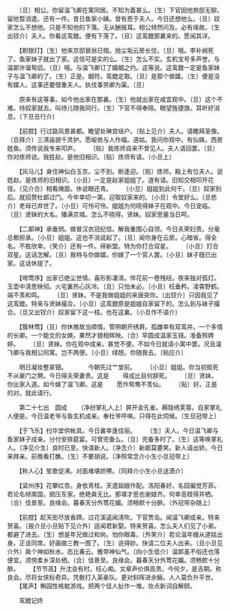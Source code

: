 <!-- { "loadSidebar": true } -->
　　〔旦〕相公。你留温飞卿在寓同居。不知为着甚么。〔生〕下官因他旅邸无聊。留他暂消遣。还有一件。昔日鱼家小姨。曾有恩于夫人。今日还想他么。〔旦〕奴家怎么不想他。只是不知他的下落。无从酬报耳。相公特然问及。必有缘故。〔生出钗介〕夫人。你看这鸾鎞。便有下落了。〔旦〕这鸾鎞那裏来的。愿闻其详。 

　　【剔银灯】〔生〕他来京邸衰翁已殂。抛尘垢云房长住。〔旦〕哦。李补阙死了。鱼家妹子就出了家。这信可是实的么。〔生〕怎么不实。玄机宝号多声誉。与温郞许谐鸳侣。〔旦〕哦。与温飞卿订了婚姻之约。这等说。这鸾鎞一定是鱼家妹子与温飞卿的了。〔生〕正是。姻符。鸾鎞定取。〔旦〕是那个做媒。〔生〕便是没有媒人。这事还要借重夫人。执伐事劳卿为渠。〔旦〕 

　　原来有这等事。如今他出家在那裏。〔生〕他就出家在咸宜观中。〔旦〕这个不难。待奴家就去。叫侍儿随我同行。〔生〕下官不得奉陪。眼望旌捷旗。耳听好消息。〔下旦丑行介〕 

　　【前腔】行过路风景甚都。瞻望处琳宫瑶户。〔贴上见介〕夫人。请瞻拜圣像。〔旦拜介〕三淸庙貌千灵护。愿皈依与人作福。道姑。我问你观中。有仙姝。西房姓鱼。须传说我专来叩庐。 
　　〔贴〕我炼师自来不曾见人。夫人请回罢。〔旦〕你对炼师说。我姓赵。是他旧相识。〔贴〕炼师有请。〔小旦上〕 

　　【风马儿】身住神仙白玉京。尘不到。断逢迎。〔贴〕炼师。殿上有位夫人。说姓赵。是炼师的旧相识。〔小旦〕一定是赵家姐姐了。道有请。旧知交相叩开花径。〔见介合〕相看掩面。休说眼还靑。 
　　〔小旦〕姐姐到此何干。〔旦〕奴家别后。就招赘杜郞过门。今年幸叨一第。迎取奴家来的。〔小旦〕令堂好么。〔旦悲介〕老母已弃世了。〔小旦〕可怜可怜。姐姐为何晓得妹子在观中。今日宠临。〔旦〕贤妹的大名。播满京城。怎么不晓得。贤妹。奴家思量当日呵。 

　　【二郞神】承垂悯。做冒汉衣冠纪信。解我重围心自领。今日夫荣妇贵。分毫总赖担承。〔小旦〕姐姐。这也不消说起了。〔旦〕闻你身在云房。心暗省。得全名。不胜欣幸。〔笑介〕还有一件。缔新盟。特为你打合双星。 
　　〔小旦〕打合双星。这话怎解。〔旦〕我特与你做媒。你嫁了一个官人罢。〔小旦〕妹子旣已出家。这话休提了。 

　　【啼莺序】出家已绝尘世情。喜形影凄淸。伴花前一卷残经。夜来独对孤灯。玉壶中淸思映彻。火宅裏热心灰冷。〔旦〕只怕未必。〔小旦〕枉垂矜。凌霄野鹤。端不羡和鸣。 
　　〔旦〕贤妹。不是我做姐姐的来唐突你。〔出钗介〕只因我见了这鸾鎞。特来与贤妹撮合。〔小旦〕这鸾鎞原是姐姐自家留下的。怎么到与妹子撮合。〔旦又出钗介〕奴家留下这一枝。也在这裏。〔小旦作不语介〕 

　　【簇林莺】〔旦〕你休推故当顺情。管明朝开绣屛。孤雌幸有双鸾并。一个多情的长卿。一个能文的女媖。果然才貌相辉映。〔合〕早圆成温家玉镜。准备照娉婷。 
　　〔旦〕贤妹。你在观中成亲。甚觉不便。不如今日就请小寓中罢。况且温飞卿与我相公同寓。岂不两便。〔小旦〕绿翘。你随我去。〔贴应介〕 

　　明日凝妆整翠钿。　　　　今朝先过艹堂前。 
　　〔小旦〕姐姐。你当初抵死不从豪门之聘。今日得夫荣妻贵。这是 
　　得成比目何辞死。 
　　〔旦〕贤妹。你出家入道。如今嫁了温飞卿。这是 
　　愿作鸳鸯不羡仙。 
　　〔贴〕好。正是的对。就此请行。 

　　第二十七出　圆成 
　　〔净扮掌礼人上〕屛开金孔雀。褥隐绣芙蓉。自家掌礼人便是。今日温老爷与鱼玄机成亲。奉杜爷呼唤。只得在此伺候。〔生旦冠带上〕 

　　【于飞乐】扫华堂供帐具。今日裏幸逢佳丽。 
　　〔生〕夫人。今日温飞卿与鱼家妹子成亲。分付安排筵宴。可曾完备么。〔旦〕完备多时了。〔生〕这等唤掌礼人。〔净见介生〕良时已至。快请新人。〔净念介〕新郞莫要笑。新人请出轿。今日来拜亲。前晚看打醮。〔生〕不要胡说。〔净照常念介小生小旦冠带上〕 

　　【称人心】笙歌促沸。对面难堪娇殢。〔同拜介小生小旦送酒介〕 

　　【梁州序】花攀红杏。身依靑桂。天遣姮娥作配。洛阳春好。名园徧觉芳菲。若论名倾南国。貌压东家。绝艳眞无比。那堪才思也谢娘齐。何幸高枝得并栖。〔合〕佳景至。良缘会。暮春天分外莺花媚。须畅飮十分醉。〔外冠带杂随上〕 

　　【前腔】趁天街尽放香蹄。过花溪遥闻淸吹。下官贾岛。闻温飞卿成亲。特来贺喜。〔报介旦小旦贴下见介外〕适闻君新娶。特来贺喜。怎么夫人们见了小弟。都避了进去。〔生〕想是年兄做过和尙。怕你眼毒。〔外笑介〕若论温年嫂从道姑出身。正该同席。好画做三教一图了。〔生〕说得妙。快请二位夫人出来。〔旦小旦见介外〕眞个神如秋水。态比春云。雅带神仙气。〔向小生低介〕温郞虽不俗还也落便宜。须傍柔乡深处栖。〔合〕佳景至。良缘会。暮春天分外莺花媚。须畅飮十分醉。 
　　【节节高】升沈会有时。枉心痴。文章声价俱高贵。今何夕。是吉期。称良会。尽将女侠标奇异。凭敎打入英豪队。更对斜晖进余觞。人人莫负升平世。 
　　【尾声】槲园性格躭游戏。把两个佳人扯作一堆。妆点新词自解颐。 

　　鸾鎞记终 
